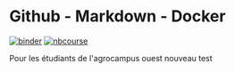 # Github - Markdown - Docker

[![binder](https://mybinder.org/badge.svg)](https://mybinder.org/v2/gh/pnavaro/agrocampus/master)
[![nbcourse](https://github.com/pnavaro/agrocampus//workflows/nbcourse/badge.svg)](https://pnavaro.github.io/agrocampus)


Pour les étudiants de l'agrocampus ouest
nouveau test
